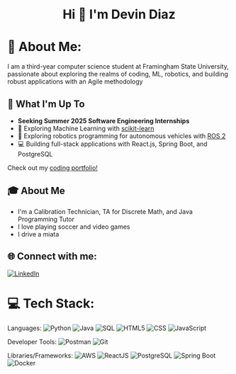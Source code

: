 <h1 align="center">Hi 👋 I'm Devin Diaz</h1>

# 💫 About Me:
I am a third-year computer science student at Framingham State University, passionate about exploring the realms of coding, ML, robotics, and building robust applications with an Agile methodology

## 🚀 What I'm Up To
- **Seeking Summer 2025 Software Engineering Internships**
- 🤖 Exploring Machine Learning with [scikit-learn](https://scikit-learn.org/)
- 🦾 Exploring robotics programming for autonomous vehicles with [ROS 2](https://docs.ros.org/en/foxy/index.html)
- 💻 Building full-stack applications with React.js, Spring Boot, and PostgreSQL

Check out my [coding portfolio!](https://personal-portfolio-orcin-sigma.vercel.app/)

## 🎓 About Me

- I'm a Calibration Technician, TA for Discrete Math, and Java Programming Tutor
- I love playing soccer and video games
- I drive a miata


## 🌐 Connect with me:
[![LinkedIn](https://img.shields.io/badge/LinkedIn-%230077B5.svg?logo=linkedin&logoColor=white)](https://www.linkedin.com/in/diazdevin/)

# 💻 Tech Stack:
Languages: 
![Python](https://img.shields.io/badge/python-%233776AB.svg?style=for-the-badge&logo=python&logoColor=white) 
![Java](https://img.shields.io/badge/java-%23ED8B00.svg?style=for-the-badge&logo=java&logoColor=white) 
![SQL](https://img.shields.io/badge/sql-%2307405e.svg?style=for-the-badge&logo=postgresql&logoColor=white) 
![HTML5](https://img.shields.io/badge/html5-%23E34F26.svg?style=for-the-badge&logo=html5&logoColor=white) 
![CSS](https://img.shields.io/badge/css-%231572B6.svg?style=for-the-badge&logo=css3&logoColor=white) 
![JavaScript](https://img.shields.io/badge/javascript-%23323330.svg?style=for-the-badge&logo=javascript&logoColor=%23F7DF1E) 

Developer Tools: 
![Postman](https://img.shields.io/badge/Postman-FF6C37?style=for-the-badge&logo=postman&logoColor=white) 
![Git](https://img.shields.io/badge/git-%23F05033.svg?style=for-the-badge&logo=git&logoColor=white)

Libraries/Frameworks: 
![AWS](https://img.shields.io/badge/AWS-%23232F3E.svg?style=for-the-badge&logo=amazon-aws&logoColor=white) 
![ReactJS](https://img.shields.io/badge/react-%2320232a.svg?style=for-the-badge&logo=react&logoColor=%2361DAFB) 
![PostgreSQL](https://img.shields.io/badge/PostgreSQL-316192?style=for-the-badge&logo=postgresql&logoColor=white) 
![Spring Boot](https://img.shields.io/badge/Spring_Boot-F2F4F9?style=for-the-badge&logo=spring-boot) 
![Docker](https://img.shields.io/badge/docker-%230db7ed.svg?style=for-the-badge&logo=docker&logoColor=white)
